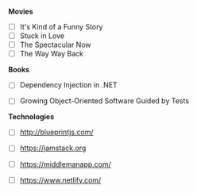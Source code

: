 **Movies**

- [ ] It's Kind of a Funny Story
- [ ] Stuck in Love 
- [ ] The Spectacular Now
- [ ] The Way Way Back

**Books**
- [ ] Dependency Injection in .NET
- [ ] Growing Object-Oriented Software Guided by Tests


**Technologies**
- [ ] http://blueprintjs.com/
- [ ] https://jamstack.org
- [ ] https://middlemanapp.com/
- [ ] https://www.netlify.com/

